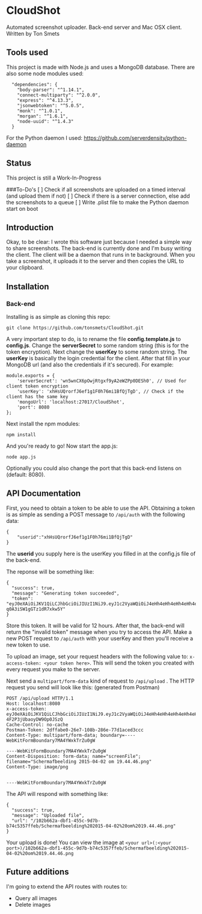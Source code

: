 # CloudShot
Automated screenshot uploader. Back-end server and Mac OSX client. Written by Ton Smets

## Tools used
This project is made with Node.js and uses a MongoDB database. There are also some node modules used:
```
  "dependencies": {
    "body-parser": "^1.14.1",
    "connect-multiparty": "^2.0.0",
    "express": "^4.13.3",
    "jsonwebtoken": "^5.0.5",
    "monk": "^1.0.1",
    "morgan": "^1.6.1",
    "node-uuid": "^1.4.3"
  }
```

For the Python daemon I used: https://github.com/serverdensity/python-daemon

## Status
This project is still a Work-In-Progress

###To-Do's
[ ] Check if all screenshots are uploaded on a timed interval (and upload them if not)
[ ] Check if there is a server connection, else add the screenshots to a queue
[ ] Write .plist file to make the Python daemon start on boot

## Introduction
Okay, to be clear: I wrote this software just because I needed a simple way to share screenshots. The back-end is currently done and I'm busy writing the client. The client will be a daemon that runs in te background. When you take a screenshot, it uploads it to the server and then copies the URL to your clipboard.

## Installation

### Back-end
Installing is as simple as cloning this repo:
```
git clone https://github.com/tonsmets/CloudShot.git
```

A very important step to do, is to rename the file __config.template.js__ to __config.js__. Change the __serverSecret__ to some random string (this is for the token encryption). Next change the __userKey__ to some random string. The __userKey__ is basically the login credential for the client. After that fill in your MongoDB url (and also the credentials if it's secured). For example:
```
module.exports = {
    'serverSecret': 'wn5wnCX6pOwjRtgxf9yA2eWZPp0DESh0', // Used for client token encryption
    'userKey': 'xhHsUQrorfJ6ef1g1F0h76mi1BfQjTgD', // Check if the client has the same key
    'mongoUrl': 'localhost:27017/CloudShot',
    'port': 8080
};
```

Next install the npm modules:
```
npm install
```

And you're ready to go! Now start the app.js:
```
node app.js
```

Optionally you could also change the port that this back-end listens on (default: 8080).


## API Documentation
First, you need to obtain a token to be able to use the API. Obtaining a token is as simple as sending a POST message to `/api/auth` with the following data:
```
{
    "userid":"xhHsUQrorfJ6ef1g1F0h76mi1BfQjTgD"
}
```
The __userid__ you supply here is the userKey you filled in at the config.js file of the back-end.

The reponse will be something like:
```
{
  "success": true,
  "message": "Generating token succeeded",
  "token": "eyJ0eXAiOiJKV1QiLCJhbGciOiJIUzI1NiJ9.eyJ1c2VyaWQiOiJ4eHh4eHh4eHh4eHh4eHh4eHh4eHh4eHh4eHh4eHh4eCIsImlhdCI6MTQ0MzYzOTU2NywiZXhwIjoxNDQzNjgyNzY3fQ.w4cbIrVxKqrZNWwUB2y54-q0A3iSW1gGTz1dR7xkw5Y"
}
```

Store this token. It will be valid for 12 hours. After that, the back-end will return the "invalid token" message when you try to access the API. Make a new POST request to `/api/auth` with your userKey and then you'll receive a new token to use.

To upload an image, set your request headers with the following value to: `x-access-token: <your token here>`. This will send the token you created with every request you make to the server.

Next send a `multipart/form-data` kind of request to `/api/upload` . The HTTP request you send will look like this: (generated from Postman)
```
POST /api/upload HTTP/1.1
Host: localhost:8080
x-access-token: eyJ0eXAiOiJKV1QiLCJhbGciOiJIUzI1NiJ9.eyJ1c2VyaWQiOiJ4eHh4eHh4eHh4eHh4eHh4eHh4eHh4eHh4eHh4eHh4eCIsImlhdCI6MTQ0MzYzNTQ1MSwiZXhwIjoxNDQzNjc4NjUxfQ.HxNQCyL8YM_5nz1zz4DjK-4F2P3jUbaoyDW9Op0JSzQ
Cache-Control: no-cache
Postman-Token: 2dffabe0-26e7-108b-286e-77d1aced3ccc
Content-Type: multipart/form-data; boundary=----WebKitFormBoundary7MA4YWxkTrZu0gW

----WebKitFormBoundary7MA4YWxkTrZu0gW
Content-Disposition: form-data; name="screenFile"; filename="Schermafbeelding 2015-04-02 om 19.44.46.png"
Content-Type: image/png


----WebKitFormBoundary7MA4YWxkTrZu0gW
```

The API will respond with something like:
```
{
  "success": true,
  "message": "Uploaded file",
  "url": "/102b662a-dbf1-455c-9d7b-b74c5357ffeb/Schermafbeelding%202015-04-02%20om%2019.44.46.png"
}
```

Your upload is done! You can view the image at `<your url>(:<your port>)/102b662a-dbf1-455c-9d7b-b74c5357ffeb/Schermafbeelding%202015-04-02%20om%2019.44.46.png`

## Future additions
I'm going to extend the API routes with routes to:
- Query all images
- Delete images
